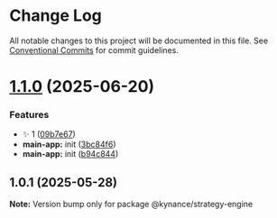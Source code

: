 # Change Log

All notable changes to this project will be documented in this file.
See [Conventional Commits](https://conventionalcommits.org) for commit guidelines.

# [1.1.0](https://github.com/KieNoe/Kynance/compare/v1.0.1...v1.1.0) (2025-06-20)

### Features

- :sparkles: 1 ([09b7e67](https://github.com/KieNoe/Kynance/commit/09b7e6786782b7e2f53658aa6ec46e0d37e8c94b))
- **main-app:** init ([3bc84f6](https://github.com/KieNoe/Kynance/commit/3bc84f6d87cd196807a176558f5a2b3aacfc23ba))
- **main-app:** init ([b94c844](https://github.com/KieNoe/Kynance/commit/b94c8445eadab29e2f4a5ccdee8ed6e8aa77412b))

## 1.0.1 (2025-05-28)

**Note:** Version bump only for package @kynance/strategy-engine
